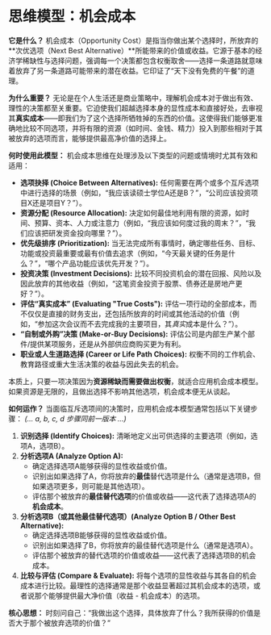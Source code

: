 # 思维模型：机会成本

**它是什么？**
机会成本（Opportunity Cost）是指当你做出某个选择时，所放弃的**次优选项（Next Best Alternative）**所能带来的价值或收益。它源于基本的经济学稀缺性与选择问题，强调每一个决策都包含权衡取舍——选择一条道路就意味着放弃了另一条道路可能带来的潜在收益。它印证了“天下没有免费的午餐”的道理。

**为什么重要？**
无论是在个人生活还是商业策略中，理解机会成本对于做出有效、理性的决策都至关重要。它迫使我们超越选择本身的显性成本和直接好处，去审视其**真实成本**——即我们为了这个选择所牺牲掉的东西的价值。这使得我们能够更准确地比较不同选项，并将有限的资源（如时间、金钱、精力）投入到那些相对于其被放弃的选项而言，能够提供最高净价值的选择上。

**何时使用此模型：**
机会成本思维在处理涉及以下类型的问题或情境时尤其有效和适用：

* **选项抉择 (Choice Between Alternatives):** 任何需要在两个或多个互斥选项中进行选择的场景（例如，“我应该读硕士学位A还是B？”，“公司应该投资项目X还是项目Y？”）。
* **资源分配 (Resource Allocation):** 决定如何最佳地利用有限的资源，如时间、预算、资本、人力或注意力（例如，“我应该如何度过我的周末？”，“我们应该把研发资金投向哪里？”）。
* **优先级排序 (Prioritization):** 当无法完成所有事情时，确定哪些任务、目标、功能或投资最重要或最有价值去追求（例如，“今天最关键的任务是什么？”，“哪个产品功能应该优先开发？”）。
* **投资决策 (Investment Decisions):** 比较不同投资机会的潜在回报、风险以及因此放弃的其他收益（例如，“这笔资金投资于股票、债券还是房地产更好？”）。
* **评估“真实成本” (Evaluating "True Costs"):** 评估一项行动的全部成本，而不仅仅是直接的财务支出，还包括所放弃的时间或其他活动的价值（例如，“参加这次会议而不去完成我的主要项目，其*真实*成本是什么？”）。
* **“自制或外购”决策 (Make-or-Buy Decisions):** 评估公司是内部生产某个部件/提供某项服务，还是从外部供应商购买更为有利。
* **职业或人生道路选择 (Career or Life Path Choices):** 权衡不同的工作机会、教育路径或重大生活决策的收益与因此失去的机会。

本质上，只要一项决策因为**资源稀缺而需要做出权衡**，就适合应用机会成本模型。如果资源是无限的，且做出选择不影响其他选项，机会成本便无从谈起。

**如何运作？**
当面临互斥选项间的决策时，应用机会成本模型通常包括以下关键步骤：
*(... a, b, c, d 步骤同前一版本 ...)*
1.  **识别选择 (Identify Choices):** 清晰地定义出可供选择的主要选项（例如，选项A，选项B）。
2.  **分析选项A (Analyze Option A):**
    * 确定选择选项A能够获得的显性收益或价值。
    * 识别出如果选择了A，你将放弃的**最佳**替代选项是什么（通常是选项B，但如果选项更多，则可能是其他选项）。
    * 评估那个被放弃的**最佳替代选项**的价值或收益——这代表了选择选项A的**机会成本**。
3.  **分析选项B（或其他最佳替代选项）(Analyze Option B / Other Best Alternative):**
    * 确定选择选项B能够获得的显性收益或价值。
    * 识别出如果选择了B，你将放弃的最佳替代选项是什么（通常是选项A）。
    * 评估那个被放弃的替代选项的价值或收益——这代表了选择选项B的机会成本。
4.  **比较与评估 (Compare & Evaluate):** 将每个选项的显性收益与其各自的机会成本进行比较。最理性的选择通常是那个收益显著超过其机会成本的选项，或者说那个能够提供最大净价值（收益 - 机会成本）的选项。

**核心思想：**
时刻问自己：“我做出这个选择，具体放弃了什么？我所获得的价值是否大于那个被放弃选项的价值？”